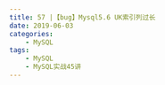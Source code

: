 ```yaml
---
title: 57 |【bug】Mysql5.6 UK索引列过长
date: 2019-06-03
categories:
    - MySQL
tags:
    - MySQL
    - MySQL实战45讲
---
```

